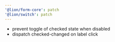 ```yaml
---
'@lion/form-core': patch
'@lion/switch': patch
---
```


- prevent toggle of checked state when disabled
- dispatch checked-changed on label click
